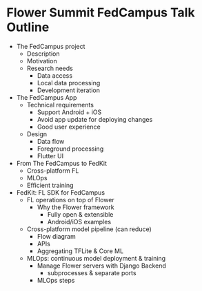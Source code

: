 # Flower Summit FedCampus Talk Outline

- The FedCampus project
    - Description
    - Motivation
    - Research needs
        - Data access
        - Local data processing
        - Development iteration
- The FedCampus App
    - Technical requirements
        - Support Android + iOS
        - Avoid app update for deploying changes
        - Good user experience
    - Design
        - Data flow
        - Foreground processing
        - Flutter UI
- From The FedCampus to FedKit
    - Cross-platform FL
    - MLOps
    - Efficient training
- FedKit: FL SDK for FedCampus
    - FL operations on top of Flower
        - Why the Flower framework
            - Fully open & extensible
            - Android/iOS examples
    - Cross-platform model pipeline (can reduce)
        - Flow diagram
        - APIs
        - Aggregating TFLite & Core ML
    - MLOps: continuous model deployment & training
        - Manage Flower servers with Django Backend
            - subprocesses & separate ports
        - MLOps steps
